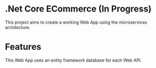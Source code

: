 # .Net Core ECommerce (In Progress)
This project aims to create a working Web App using the microservices architecture.

# Features
This Web App uses an entity framework database for each Web API.